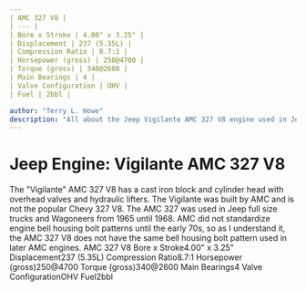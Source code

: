 ```yaml
---
| AMC 327 V8 |
| --- |
| Bore x Stroke | 4.00" x 3.25" |
| Displacement | 237 (5.35L) |
| Compression Ratio | 8.7:1 |
| Horsepower (gross) | 250@4700 |
| Torque (gross) | 340@2600 |
| Main Bearings | 4 |
| Valve Configuration | OHV |
| Fuel | 2bbl |

author: "Terry L. Howe"
description: "All about the Jeep Vigilante AMC 327 V8 engine used in Jeep vehicles in the mid 60s."
---
```


# Jeep Engine: Vigilante AMC 327 V8
The "Vigilante" AMC 327 V8 has a cast iron block and cylinder head
with overhead valves and hydraulic lifters.  The Vigilante was built
by AMC and is not the popular Chevy 327 V8.  The AMC 327 was used in
Jeep full size trucks and Wagoneers from 1965 until 1968.  AMC did
not standardize engine bell housing bolt patterns until the early
70s, so as I understand it, the AMC 327 V8 does not have the same
bell housing bolt pattern used in later AMC engines.
AMC 327 V8
Bore x Stroke4.00" x 3.25"
Displacement237 (5.35L)
Compression Ratio8.7:1
Horsepower (gross)250@4700
Torque (gross)340@2600
Main Bearings4
Valve ConfigurationOHV
Fuel2bbl